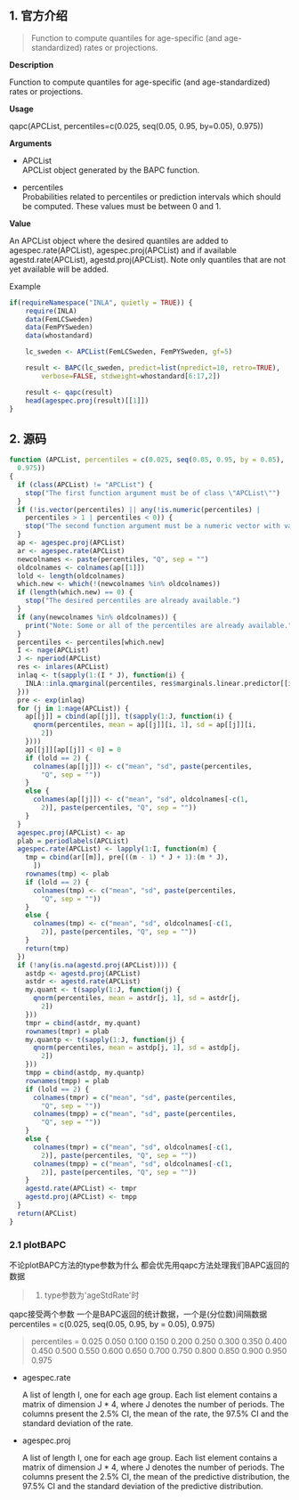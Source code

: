 ## 1. 官方介绍
> Function to compute quantiles for age-specific (and age-standardized) rates or projections.

**Description**

Function to compute quantiles for age-specific (and age-standardized) rates or projections.

**Usage**

  qapc(APCList, percentiles=c(0.025, seq(0.05, 0.95, by=0.05), 0.975))

**Arguments**

- APCList	
    APCList object generated by the BAPC function.

- percentiles	
    Probabilities related to percentiles or prediction intervals which should be computed. These values must be between 0 and 1.

**Value**

An APCList object where the desired quantiles are added to agespec.rate(APCList), agespec.proj(APCList) and if available agestd.rate(APCList), agestd.proj(APCList). Note only quantiles that are not yet available will be added.

Example
```R
if(requireNamespace("INLA", quietly = TRUE)) {
    require(INLA)
    data(FemLCSweden)
    data(FemPYSweden)
    data(whostandard)

    lc_sweden <- APCList(FemLCSweden, FemPYSweden, gf=5)

    result <- BAPC(lc_sweden, predict=list(npredict=10, retro=TRUE),
        verbose=FALSE, stdweight=whostandard[6:17,2])

    result <- qapc(result)
    head(agespec.proj(result)[[1]])
}
```


## 2. 源码

```R
function (APCList, percentiles = c(0.025, seq(0.05, 0.95, by = 0.05), 
  0.975)) 
{
  if (class(APCList) != "APCList") {
    stop("The first function argument must be of class \"APCList\"")
  }
  if (!is.vector(percentiles) || any(!is.numeric(percentiles) | 
    percentiles > 1 | percentiles < 0)) {
    stop("The second function argument must be a numeric vector with values between 0 and 1.")
  }
  ap <- agespec.proj(APCList)
  ar <- agespec.rate(APCList)
  newcolnames <- paste(percentiles, "Q", sep = "")
  oldcolnames <- colnames(ap[[1]])
  lold <- length(oldcolnames)
  which.new <- which(!(newcolnames %in% oldcolnames))
  if (length(which.new) == 0) {
    stop("The desired percentiles are already available.")
  }
  if (any(newcolnames %in% oldcolnames)) {
    print("Note: Some or all of the percentiles are already available.")
  }
  percentiles <- percentiles[which.new]
  I <- nage(APCList)
  J <- nperiod(APCList)
  res <- inlares(APCList)
  inlaq <- t(sapply(1:(I * J), function(i) {
    INLA::inla.qmarginal(percentiles, res$marginals.linear.predictor[[i]])
  }))
  pre <- exp(inlaq)
  for (j in 1:nage(APCList)) {
    ap[[j]] = cbind(ap[[j]], t(sapply(1:J, function(i) {
      qnorm(percentiles, mean = ap[[j]][i, 1], sd = ap[[j]][i, 
        2])
    })))
    ap[[j]][ap[[j]] < 0] = 0
    if (lold == 2) {
      colnames(ap[[j]]) <- c("mean", "sd", paste(percentiles, 
        "Q", sep = ""))
    }
    else {
      colnames(ap[[j]]) <- c("mean", "sd", oldcolnames[-c(1, 
        2)], paste(percentiles, "Q", sep = ""))
    }
  }
  agespec.proj(APCList) <- ap
  plab = periodlabels(APCList)
  agespec.rate(APCList) <- lapply(1:I, function(m) {
    tmp = cbind(ar[[m]], pre[((m - 1) * J + 1):(m * J), 
      ])
    rownames(tmp) <- plab
    if (lold == 2) {
      colnames(tmp) <- c("mean", "sd", paste(percentiles, 
        "Q", sep = ""))
    }
    else {
      colnames(tmp) <- c("mean", "sd", oldcolnames[-c(1, 
        2)], paste(percentiles, "Q", sep = ""))
    }
    return(tmp)
  })
  if (!any(is.na(agestd.proj(APCList)))) {
    astdp <- agestd.proj(APCList)
    astdr <- agestd.rate(APCList)
    my.quant <- t(sapply(1:J, function(j) {
      qnorm(percentiles, mean = astdr[j, 1], sd = astdr[j, 
        2])
    }))
    tmpr = cbind(astdr, my.quant)
    rownames(tmpr) = plab
    my.quantp <- t(sapply(1:J, function(j) {
      qnorm(percentiles, mean = astdp[j, 1], sd = astdp[j, 
        2])
    }))
    tmpp = cbind(astdp, my.quantp)
    rownames(tmpp) = plab
    if (lold == 2) {
      colnames(tmpr) = c("mean", "sd", paste(percentiles, 
        "Q", sep = ""))
      colnames(tmpp) = c("mean", "sd", paste(percentiles, 
        "Q", sep = ""))
    }
    else {
      colnames(tmpr) = c("mean", "sd", oldcolnames[-c(1, 
        2)], paste(percentiles, "Q", sep = ""))
      colnames(tmpp) = c("mean", "sd", oldcolnames[-c(1, 
        2)], paste(percentiles, "Q", sep = ""))
    }
    agestd.rate(APCList) <- tmpr
    agestd.proj(APCList) <- tmpp
  }
  return(APCList)
}

```

### 2.1 plotBAPC

不论plotBAPC方法的type参数为什么 都会优先用qapc方法处理我们BAPC返回的数据

> 1. type参数为'ageStdRate'时

qapc接受两个参数 一个是BAPC返回的统计数据，一个是(分位数)间隔数据
percentiles = c(0.025, seq(0.05, 0.95, by = 0.05), 0.975)
> percentiles = 0.025 0.050 0.100 0.150 0.200 0.250 0.300 0.350 0.400 0.450 0.500 0.550 0.600 0.650 0.700 0.750 0.800 0.850 0.900 0.950 0.975

- agespec.rate

    A list of length I, one for each age group. Each list element contains a matrix of dimension J * 4, where J denotes the number of periods. The columns present the 2.5% CI, the mean of the rate, the 97.5% CI and the standard deviation of the rate.

- agespec.proj

    A list of length I, one for each age group. Each list element contains a matrix of dimension J * 4, where J denotes the number of periods. The columns present the 2.5% CI, the mean of the predictive distribution, the 97.5% CI and the standard deviation of the predictive distribution.